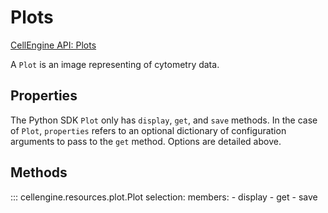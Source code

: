 # Plots

[CellEngine API: Plots](https://docs.cellengine.com/api/#plots)

A `Plot` is an image representing of cytometry data.

## Properties
The Python SDK `Plot` only has `display`, `get`, and `save` methods. In the case
of `Plot`, `properties` refers to an optional dictionary of configuration
arguments to pass to the `get` method. Options are detailed above.

## Methods

::: cellengine.resources.plot.Plot
    selection:
      members:
        - display
        - get
        - save
